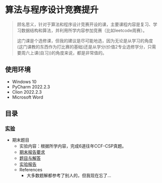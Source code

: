 # 算法与程序设计竞赛提升

> 顾名思义，针对于算法和程序设计竞赛开设的课，主要课程内容是复习、学习数据结构和算法，并利用所学内容参加竞赛（比如leetcode周赛）。
>
> 这门课是个选修课，但我的建议是尽可能地选，因为无论是从学习的角度(这门课教的东西作为打比赛的基础)还是从学分(价值2专业选修学分，只需要周六上课(自习))的角度来说，都是非常值的。

## 使用环境

* Windows 10
* PyCharm 2022.2.3
* Clion 2022.2.3
* Microsoft Word

## 目录

### [实验](./Experiment)

* 期末题目
  * 实验内容：根据所学内容，完成6道往年CCF-CSP真题。
  * [期末报告要求](./Experiment/期末题目与评测标准.docx)
  * [题目与解答](./Experiment/题目汇总.md)
  * [实验报告](./Experiment/实验报告.docx)
  * References
    * 大多数题解都参考了别人的，但我现在忘了...
